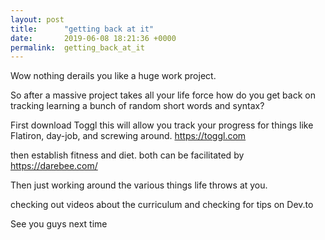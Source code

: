 ```yaml
---
layout: post
title:      "getting back at it"
date:       2019-06-08 18:21:36 +0000
permalink:  getting_back_at_it
---
```



Wow nothing derails you like a huge work project. 

So after a massive project takes all your life force how do you get back on tracking learning a bunch of random short words and syntax?

First download Toggl this will allow you track your progress for things like Flatiron, day-job, and screwing around. 
https://toggl.com

then establish fitness and diet. both can be facilitated by https://darebee.com/

Then just working around the various things life throws at you. 

checking out videos about the curriculum and checking for tips on Dev.to

See you guys next time


